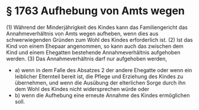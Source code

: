 # § 1763 Aufhebung von Amts wegen
(1) Während der Minderjährigkeit des Kindes kann das Familiengericht das Annahmeverhältnis von Amts wegen aufheben, wenn dies aus schwerwiegenden Gründen zum Wohl des Kindes erforderlich ist.
(2) Ist das Kind von einem Ehepaar angenommen, so kann auch das zwischen dem Kind und einem Ehegatten bestehende Annahmeverhältnis aufgehoben werden.
(3) Das Annahmeverhältnis darf nur aufgehoben werden,
* a) wenn in dem Falle des Absatzes 2 der andere Ehegatte oder wenn ein leiblicher Elternteil bereit ist, die Pflege und Erziehung des Kindes zu übernehmen, und wenn die Ausübung der elterlichen Sorge durch ihn dem Wohl des Kindes nicht widersprechen würde oder
* b) wenn die Aufhebung eine erneute Annahme des Kindes ermöglichen soll.